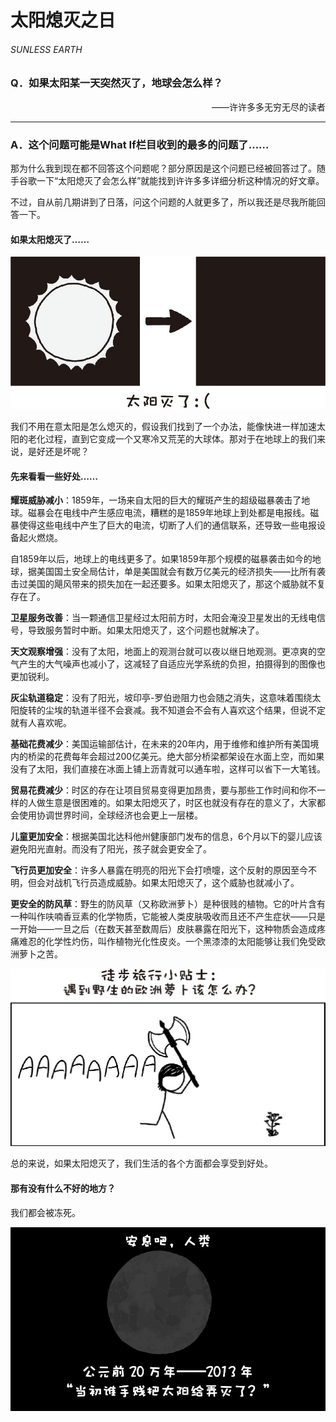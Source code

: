 # 太阳熄灭之日
###### SUNLESS EARTH
### Q．如果太阳某一天突然灭了，地球会怎么样？
<p align="right">——许许多多无穷无尽的读者</p>

***
### A．这个问题可能是What If栏目收到的最多的问题了……
那为什么我到现在都不回答这个问题呢？部分原因是这个问题已经被回答过了。随手谷歌一下“太阳熄灭了会怎么样”就能找到许许多多详细分析这种情况的好文章。

不过，自从前几期讲到了日落，问这个问题的人就更多了，所以我还是尽我所能回答一下。

#### 如果太阳熄灭了……
![1](./imgs/SE-1.png)

我们不用在意太阳是怎么熄灭的，假设我们找到了一个办法，能像快进一样加速太阳的老化过程，直到它变成一个又寒冷又荒芜的大球体。那对于在地球上的我们来说，是好还是坏呢？

#### 先来看看一些好处……

**耀斑威胁减小**：1859年，一场来自太阳的巨大的耀斑产生的超级磁暴袭击了地球。磁暴会在电线中产生感应电流，糟糕的是1859年地球上到处都是电报线。磁暴使得这些电线中产生了巨大的电流，切断了人们的通信联系，还导致一些电报设备起火燃烧。

自1859年以后，地球上的电线更多了。如果1859年那个规模的磁暴袭击如今的地球，据美国国土安全局估计，单是美国就会有数万亿美元的经济损失——比所有袭击过美国的飓风带来的损失加在一起还要多。如果太阳熄灭了，那这个威胁就不复存在了。

**卫星服务改善**：当一颗通信卫星经过太阳前方时，太阳会淹没卫星发出的无线电信号，导致服务暂时中断。如果太阳熄灭了，这个问题也就解决了。

**天文观察增强**：没有了太阳，地面上的观测台就可以夜以继日地观测。更凉爽的空气产生的大气噪声也减小了，这减轻了自适应光学系统的负担，拍摄得到的图像也更加锐利。

**灰尘轨道稳定**：没有了阳光，坡印亭-罗伯逊阻力也会随之消失，这意味着围绕太阳旋转的尘埃的轨道半径不会衰减。我不知道会不会有人喜欢这个结果，但说不定就有人喜欢呢。

**基础花费减少**：美国运输部估计，在未来的20年内，用于维修和维护所有美国境内的桥梁的花费每年会超过200亿美元。绝大部分桥梁都架设在水面上空，而如果没有了太阳，我们直接在冰面上铺上沥青就可以通车啦，这样可以省下一大笔钱。

**贸易花费减少**：时区的存在让项目贸易变得更加昂贵，要与那些工作时间和你不一样的人做生意是很困难的。如果太阳熄灭了，时区也就没有存在的意义了，大家都会使用协调世界时间，全球经济也会更上一层楼。

**儿童更加安全**：根据美国北达科他州健康部门发布的信息，6个月以下的婴儿应该避免阳光直射。而没有了阳光，孩子就会更安全了。

**飞行员更加安全**：许多人暴露在明亮的阳光下会打喷嚏，这个反射的原因至今不明，但会对战机飞行员造成威胁。如果太阳熄灭了，这个威胁也就减小了。

**更安全的防风草**：野生的防风草（又称欧洲萝卜）是种很贱的植物。它的叶片含有一种叫作呋喃香豆素的化学物质，它能被人类皮肤吸收而且还不产生症状——只是一开始——一旦之后（在数天甚至数周后）皮肤暴露在阳光下，这种物质会造成疼痛难忍的化学性灼伤，叫作植物光化性皮炎。一个黑漆漆的太阳能够让我们免受欧洲萝卜之苦。

![2](./imgs/SE-2.png)

总的来说，如果太阳熄灭了，我们生活的各个方面都会享受到好处。

#### 那有没有什么不好的地方？

我们都会被冻死。

![3](./imgs/SE-3.png)